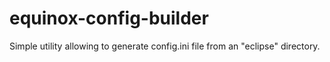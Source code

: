 equinox-config-builder
======================

Simple utility allowing to generate config.ini file from an "eclipse" directory.
